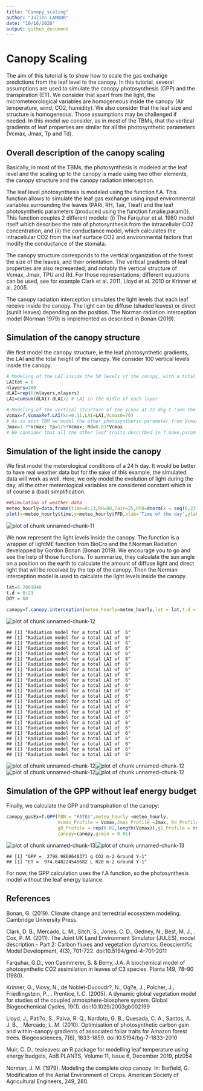 ```yaml
---
title: "Canopy_scaling"
author: "Julien LAMOUR"
date: "10/16/2020"
output: github_document
---
```




# Canopy Scaling


The aim of this tutorial is to show how to scale the gas exchange predictions from the leaf level to the canopy. In this tutorial, several assumptions are used to simulate the canopy photosynthesis (GPP) and the transpiration (ET). We consider that apart from the light, the micrometeorological variables are homogeneous inside the canopy (Air temperature, wind, CO2, humidity). We also consider that the leaf size and structure is homogeneous. Those assumptions may be challenged if needed. In this model we consider, as in most of the TBMs, that the vertical gradients of leaf properties are similar for all the photosynthetic parameters (Vcmax, Jmax, Tp and Td).

## Overall description of the canopy scaling

Basically, in most of the TBMs, the photosynthesis is modeled at the leaf level and the scaling up to the canopy is made using two other elements, the canopy structure and the canopy radiation interception.

The leaf level photosynthesis is modeled using the function f.A. This function allows to simulate the leaf gas exchange using input environmental variables surrounding the leaves (PARi, RH, Tair, Tleaf) and the leaf photosynthetic parameters (produced using the function f.make.param()). This function couples 2 different models:  (i) The Farquhar et al. 1980 model itself which describes the rate of photosynthesis from the intracellular CO2 concentration, and (ii) the conductance model, which calculates the intracellular CO2 from the leaf surface CO2 and environmental factors that modify the conductance of the stomata. 

The canopy structure corresponds to the vertical organization of the forest the size of the leaves, and their orientation. The vertical gradients of leaf properties are also represented, and notably the vertical structure of Vcmax, Jmax, TPU and Rd. For those representations, different equations can be used, see for example Clark et al. 2011, Lloyd et al. 2010 or Krinner et al. 2005. 

The canopy radiation interception simulates the light levels that each leaf receive inside the canopy. The light can be diffuse (shaded leaves) or direct (sunlit leaves) depending on the position. The Norman radiation interception model (Norman 1979) is implemented as described in Bonan (2019).


## Simulation of the canopy structure

We first model the canopy structure, ie the leaf photosynthetic gradients, the LAI and the total height of the canopy. We consider 100 vertical levels inside the canopy.


```r
# Modeling of the LAI inside the 50 levels of the canopy, with a total LAI of 6.2
LAItot = 6
nlayers=100
dLAI=rep(6/nlayers,nlayers)
LAI=cumsum(dLAI)-dLAI/2 # LAI in the midle of each layer

# Modeling of the vertical structure of the Vcmax at 25 deg C (see the help of the function)
Vcmax=f.VcmaxRef.LAI(kn=0.11,LAI=LAI,Vcmax0=70)
# As in most TBM we model the other photosynthetic parameter from Vcmax
Jmax=1.7*Vcmax; Tp=1/5*Vcmax; Rd=0.03*Vcmax
# We consider that all the other leaf traits described in f.make.param are not vertically structured
```


## Simulation of the light inside the canopy

We first model the meterological conditions of a 24 h day. It would be better to have real weather data but for the sake of this example, the simulated data will work as well. Here, we only model the evolution of light during the day, all the other meterological variables are considered constant which is of course a (bad) simplification. 



```r
##Simulation of weather data
meteo_hourly=data.frame(time=0:23,RH=80,Tair=25,PFD=dnorm(x = seq(0,23,1),mean = 12,sd = 2.5)/0.16*2000,Tleaf=25)
plot(x=meteo_hourly$time,y=meteo_hourly$PFD,xlab='Time of the day',ylab='PPFD in micro mol m-2 s-1')
```

![plot of chunk unnamed-chunk-11](Canopy_scaling_files/unnamed-chunk-11-1.png)


We now represent the light levels inside the canopy. The function is a wrapper of lightME function from BioCro and the f.Norman.Radiation developped by Gordon Bonan (Bonan 2019). We encourage you to go and see the help of those functions. To summarize, they calculate the sun angle on a position on the earth to calculate the amount of diffuse light and direct light that will be received by the top of the canopy. Then the Norman interception model is used to calculate the light levels inside the canopy.


```r
lat=9.2801048
t.d = 0:23
DOY = 60

canopy=f.canopy.interception(meteo_hourly=meteo_hourly,lat = lat,t.d = t.d,DOY = DOY,nlayers = nlayers,dLAI = dLAI)
```

![plot of chunk unnamed-chunk-12](Canopy_scaling_files/unnamed-chunk-12-1.png)

```
## [1] "Radiation model for a total LAI of  6"
## [1] "Radiation model for a total LAI of  6"
## [1] "Radiation model for a total LAI of  6"
## [1] "Radiation model for a total LAI of  6"
## [1] "Radiation model for a total LAI of  6"
## [1] "Radiation model for a total LAI of  6"
## [1] "Radiation model for a total LAI of  6"
## [1] "Radiation model for a total LAI of  6"
## [1] "Radiation model for a total LAI of  6"
## [1] "Radiation model for a total LAI of  6"
## [1] "Radiation model for a total LAI of  6"
## [1] "Radiation model for a total LAI of  6"
## [1] "Radiation model for a total LAI of  6"
## [1] "Radiation model for a total LAI of  6"
## [1] "Radiation model for a total LAI of  6"
## [1] "Radiation model for a total LAI of  6"
## [1] "Radiation model for a total LAI of  6"
## [1] "Radiation model for a total LAI of  6"
## [1] "Radiation model for a total LAI of  6"
## [1] "Radiation model for a total LAI of  6"
## [1] "Radiation model for a total LAI of  6"
## [1] "Radiation model for a total LAI of  6"
## [1] "Radiation model for a total LAI of  6"
## [1] "Radiation model for a total LAI of  6"
```

![plot of chunk unnamed-chunk-12](Canopy_scaling_files/unnamed-chunk-12-2.png)![plot of chunk unnamed-chunk-12](Canopy_scaling_files/unnamed-chunk-12-3.png)![plot of chunk unnamed-chunk-12](Canopy_scaling_files/unnamed-chunk-12-4.png)![plot of chunk unnamed-chunk-12](Canopy_scaling_files/unnamed-chunk-12-5.png)

## Simulation of the GPP without leaf energy budget

Finally, we calculate the GPP and transpiration of the canopy:


```r
canopy_gasEx=f.GPP(TBM = "FATES",meteo_hourly =meteo_hourly,
                   Vcmax_Profile = Vcmax,Jmax_Profile =Jmax, Rd_Profile =Rd ,Tp_Profile = Tp,
                   g0_Profile = rep(0.02,length(Vcmax)),g1_Profile = rep(4,length(Vcmax)),
                   canopy=canopy,gsmin = 0.01)
```

![plot of chunk unnamed-chunk-13](Canopy_scaling_files/unnamed-chunk-13-1.png)![plot of chunk unnamed-chunk-13](Canopy_scaling_files/unnamed-chunk-13-2.png)

```
## [1] "GPP =  2798.9868640371 g CO2 m-2 Ground Y-1"
## [1] "ET =  974.648224545682 L H20 m-2 Ground Y-1"
```

For now, the GPP calculation uses the f.A function, so the photosynthesis model without the leaf energy balance. 


## References
Bonan, G. (2019). Climate change and terrestrial ecosystem modeling. Cambridge University Press.

Clark, D. B., Mercado, L. M., Sitch, S., Jones, C. D., Gedney, N., Best, M. J., . Cox, P. M. (2011). The Joint UK Land Environment Simulator (JULES), model description - Part 2: Carbon fluxes and vegetation dynamics. Geoscientific Model Development, 4(3), 701-722. doi:10.5194/gmd-4-701-2011

Farquhar, G.D., von Caemmerer, S. & Berry, J.A. A biochemical model of photosynthetic CO2 assimilation in leaves of C3 species. Planta 149, 78–90 (1980).

Krinner, G., Viovy, N., de Noblet-Ducoudr?, N., Og?e, J., Polcher, J., Friedlingstein, P., . Prentice, I. C. (2005). A dynamic global vegetation model for studies of the coupled atmosphere-biosphere system. Global Biogeochemical Cycles, 19(1). doi:10.1029/2003gb002199

Lloyd, J., Pati?o, S., Paiva, R. Q., Nardoto, G. B., Quesada, C. A., Santos, A. J. B., . Mercado, L. M. (2010). Optimisation of photosynthetic carbon gain and within-canopy gradients of associated foliar traits for Amazon forest trees. Biogeosciences, 7(6), 1833-1859. doi:10.5194/bg-7-1833-2010

Muir, C. D., tealeaves: an R package for modelling leaf temperature using energy budgets, AoB PLANTS, Volume 11, Issue 6, December 2019, plz054

Norman, J. M. (1979). Modeling the complete crop canopy. ln: Barﬁeld, G. Modification of the Aerial Environment of Crops. American Society of Agricultural Engineers, 249, 280.





